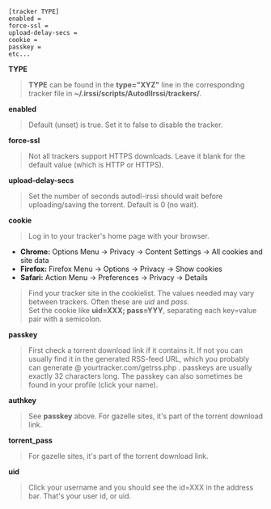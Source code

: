 ```
[tracker TYPE]
enabled =
force-ssl =
upload-delay-secs =
cookie =
passkey =
etc...
```

**TYPE**
> **TYPE** can be found in the **type="XYZ"** line in the corresponding tracker file in **~/.irssi/scripts/AutodlIrssi/trackers/**.

**enabled**
> Default (unset) is true. Set it to false to disable the tracker.

**force-ssl**
> Not all trackers support HTTPS downloads. Leave it blank for the default value (which is HTTP or HTTPS).

**upload-delay-secs**
> Set the number of seconds autodl-irssi should wait before uploading/saving the torrent. Default is 0 (no wait).

**cookie**
> Log in to your tracker's home page with your browser.
* **Chrome:** Options Menu -> Privacy -> Content Settings -> All cookies and site data
* **Firefox:** Firefox Menu -> Options -> Privacy -> Show cookies
* **Safari:** Action Menu -> Preferences -> Privacy -> Details

> Find your tracker site in the cookielist. The values needed may vary between trackers. Often these are _uid_ and _pass_.  
Set the cookie like **uid=XXX; pass=YYY**, separating each key=value pair with a semicolon.

**passkey**
> First check a torrent download link if it contains it. If not you can usually find it in the generated RSS-feed URL, which you probably can generate @ yourtracker.com/getrss.php . passkeys are usually exactly 32 characters long. The passkey can also sometimes be found in your profile (click your name).

**authkey**
> See **passkey** above. For gazelle sites, it's part of the torrent download link.

**torrent_pass**
> For gazelle sites, it's part of the torrent download link.

**uid**
> Click your username and you should see the id=XXX in the address bar. That's your user id, or uid.